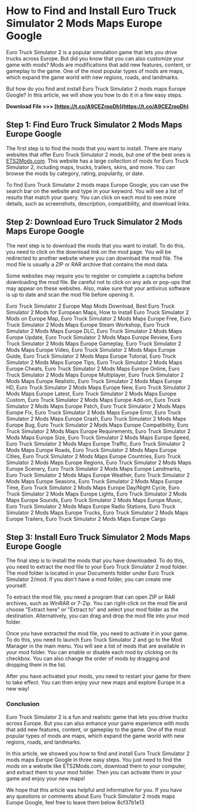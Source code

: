 # How to Find and Install Euro Truck Simulator 2 Mods Maps Europe Google
 
Euro Truck Simulator 2 is a popular simulation game that lets you drive trucks across Europe. But did you know that you can also customize your game with mods? Mods are modifications that add new features, content, or gameplay to the game. One of the most popular types of mods are maps, which expand the game world with new regions, roads, and landmarks.
 
But how do you find and install Euro Truck Simulator 2 mods maps Europe Google? In this article, we will show you how to do it in a few easy steps.
 
**Download File >>> [https://t.co/A9CEZrooDh](https://t.co/A9CEZrooDh)**


 
## Step 1: Find Euro Truck Simulator 2 Mods Maps Europe Google
 
The first step is to find the mods that you want to install. There are many websites that offer Euro Truck Simulator 2 mods, but one of the best ones is [ETS2Mods.com](https://ets2mods.com/). This website has a large collection of mods for Euro Truck Simulator 2, including maps, trucks, trailers, skins, and more. You can browse the mods by category, rating, popularity, or date.
 
To find Euro Truck Simulator 2 mods maps Europe Google, you can use the search bar on the website and type in your keyword. You will see a list of results that match your query. You can click on each mod to see more details, such as screenshots, description, compatibility, and download links.
 
## Step 2: Download Euro Truck Simulator 2 Mods Maps Europe Google
 
The next step is to download the mods that you want to install. To do this, you need to click on the download link on the mod page. You will be redirected to another website where you can download the mod file. The mod file is usually a ZIP or RAR archive that contains the mod data.
 
Some websites may require you to register or complete a captcha before downloading the mod file. Be careful not to click on any ads or pop-ups that may appear on these websites. Also, make sure that your antivirus software is up to date and scan the mod file before opening it.
 
Euro Truck Simulator 2 Europe Map Mods Download,  Best Euro Truck Simulator 2 Mods for European Maps,  How to Install Euro Truck Simulator 2 Mods on Europe Map,  Euro Truck Simulator 2 Mods Maps Europe Free,  Euro Truck Simulator 2 Mods Maps Europe Steam Workshop,  Euro Truck Simulator 2 Mods Maps Europe DLC,  Euro Truck Simulator 2 Mods Maps Europe Update,  Euro Truck Simulator 2 Mods Maps Europe Review,  Euro Truck Simulator 2 Mods Maps Europe Gameplay,  Euro Truck Simulator 2 Mods Maps Europe Video,  Euro Truck Simulator 2 Mods Maps Europe Guide,  Euro Truck Simulator 2 Mods Maps Europe Tutorial,  Euro Truck Simulator 2 Mods Maps Europe Tips,  Euro Truck Simulator 2 Mods Maps Europe Cheats,  Euro Truck Simulator 2 Mods Maps Europe Online,  Euro Truck Simulator 2 Mods Maps Europe Multiplayer,  Euro Truck Simulator 2 Mods Maps Europe Realistic,  Euro Truck Simulator 2 Mods Maps Europe HD,  Euro Truck Simulator 2 Mods Maps Europe New,  Euro Truck Simulator 2 Mods Maps Europe Latest,  Euro Truck Simulator 2 Mods Maps Europe Custom,  Euro Truck Simulator 2 Mods Maps Europe Add-on,  Euro Truck Simulator 2 Mods Maps Europe Patch,  Euro Truck Simulator 2 Mods Maps Europe Fix,  Euro Truck Simulator 2 Mods Maps Europe Error,  Euro Truck Simulator 2 Mods Maps Europe Crash,  Euro Truck Simulator 2 Mods Maps Europe Bug,  Euro Truck Simulator 2 Mods Maps Europe Compatibility,  Euro Truck Simulator 2 Mods Maps Europe Requirements,  Euro Truck Simulator 2 Mods Maps Europe Size,  Euro Truck Simulator 2 Mods Maps Europe Speed,  Euro Truck Simulator 2 Mods Maps Europe Traffic,  Euro Truck Simulator 2 Mods Maps Europe Roads,  Euro Truck Simulator 2 Mods Maps Europe Cities,  Euro Truck Simulator 2 Mods Maps Europe Countries,  Euro Truck Simulator 2 Mods Maps Europe Regions,  Euro Truck Simulator 2 Mods Maps Europe Scenery,  Euro Truck Simulator 2 Mods Maps Europe Landmarks,  Euro Truck Simulator 2 Mods Maps Europe Weather,  Euro Truck Simulator 2 Mods Maps Europe Seasons,  Euro Truck Simulator 2 Mods Maps Europe Time,  Euro Truck Simulator 2 Mods Maps Europe Day/Night Cycle,  Euro Truck Simulator 2 Mods Maps Europe Lights,  Euro Truck Simulator 2 Mods Maps Europe Sounds,  Euro Truck Simulator 2 Mods Maps Europe Music,  Euro Truck Simulator 2 Mods Maps Europe Radio Stations,  Euro Truck Simulator 2 Mods Maps Europe Trucks,  Euro Truck Simulator 2 Mods Maps Europe Trailers,  Euro Truck Simulator 2 Mods Maps Europe Cargo
 
## Step 3: Install Euro Truck Simulator 2 Mods Maps Europe Google
 
The final step is to install the mods that you have downloaded. To do this, you need to extract the mod file to your Euro Truck Simulator 2 mod folder. The mod folder is located in your Documents folder under Euro Truck Simulator 2/mod. If you don't have a mod folder, you can create one yourself.
 
To extract the mod file, you need a program that can open ZIP or RAR archives, such as WinRAR or 7-Zip. You can right-click on the mod file and choose "Extract here" or "Extract to" and select your mod folder as the destination. Alternatively, you can drag and drop the mod file into your mod folder.
 
Once you have extracted the mod file, you need to activate it in your game. To do this, you need to launch Euro Truck Simulator 2 and go to the Mod Manager in the main menu. You will see a list of mods that are available in your mod folder. You can enable or disable each mod by clicking on its checkbox. You can also change the order of mods by dragging and dropping them in the list.
 
After you have activated your mods, you need to restart your game for them to take effect. You can then enjoy your new maps and explore Europe in a new way!
 
### Conclusion
 
Euro Truck Simulator 2 is a fun and realistic game that lets you drive trucks across Europe. But you can also enhance your game experience with mods that add new features, content, or gameplay to the game. One of the most popular types of mods are maps, which expand the game world with new regions, roads, and landmarks.
 
In this article, we showed you how to find and install Euro Truck Simulator 2 mods maps Europe Google in three easy steps. You just need to find the mods on a website like ETS2Mods.com, download them to your computer, and extract them to your mod folder. Then you can activate them in your game and enjoy your new maps!
 
We hope that this article was helpful and informative for you. If you have any questions or comments about Euro Truck Simulator 2 mods maps Europe Google, feel free to leave them below
 8cf37b1e13
 
